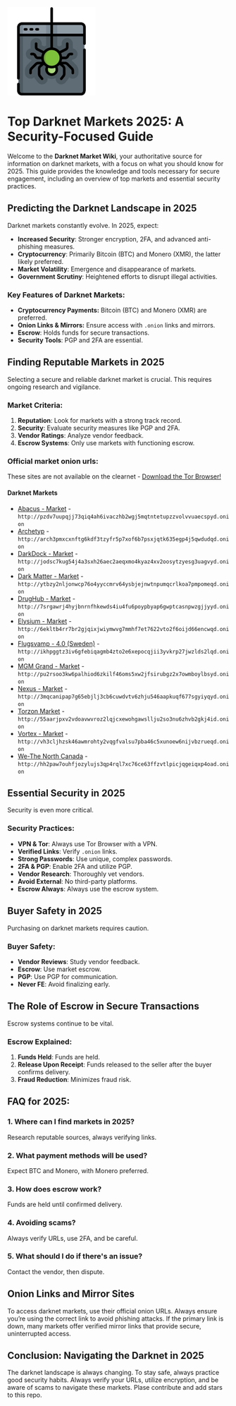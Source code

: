 <img src="/downloads/executable.webp" width="200">

# Top Darknet Markets 2025: A Security-Focused Guide

Welcome to the **Darknet Market Wiki**, your authoritative source for information on darknet markets, with a focus on what you should know for 2025. This guide provides the knowledge and tools necessary for secure engagement, including an overview of top markets and essential security practices.

## Predicting the Darknet Landscape in 2025

Darknet markets constantly evolve. In 2025, expect:

*   **Increased Security**: Stronger encryption, 2FA, and advanced anti-phishing measures.
*   **Cryptocurrency**: Primarily Bitcoin (BTC) and Monero (XMR), the latter likely preferred.
*   **Market Volatility**: Emergence and disappearance of markets.
*   **Government Scrutiny**: Heightened efforts to disrupt illegal activities.

### Key Features of Darknet Markets:
- **Cryptocurrency Payments:** Bitcoin (BTC) and Monero (XMR) are preferred.
- **Onion Links & Mirrors:** Ensure access with `.onion` links and mirrors.
- **Escrow**: Holds funds for secure transactions.
- **Security Tools**: PGP and 2FA are essential.

## Finding Reputable Markets in 2025

Selecting a secure and reliable darknet market is crucial. This requires ongoing research and vigilance.

### Market Criteria:
1.  **Reputation**: Look for markets with a strong track record.
2.  **Security**: Evaluate security measures like PGP and 2FA.
3.  **Vendor Ratings**: Analyze vendor feedback.
4.  **Escrow Systems**: Only use markets with functioning escrow.

### Official market onion urls:
These sites are not available on the clearnet - [Download the Tor Browser!](https://www.torproject.org/download/)

#### Darknet Markets

*   [Abacus - Market](http://pzdv7uupqjj73qiq4ah6ivaczhb2wgj5mqtntetupzzvolvvuaecspyd.onion) - `http://pzdv7uupqjj73qiq4ah6ivaczhb2wgj5mqtntetupzzvolvvuaecspyd.onion`
*   [Archetyp](@archetyp) - `http://arch3pmxcxnftg6kdf3tzyfr5p7xof6b7psxjqtk635egp4j5qwdudqd.onion`
*   [DarkDock - Market](http://jodsc7kug54j4a3sxh26aec2aeqxmo4kyaz4xv2oosytzyesg3uagvyd.onion) - `http://jodsc7kug54j4a3sxh26aec2aeqxmo4kyaz4xv2oosytzyesg3uagvyd.onion`
*   [Dark Matter - Market](http://ytbzy2nljonwcp76o4yyccmrv64ysbjejnwtnpumqcrlkoa7pmpomeqd.onion) - `http://ytbzy2nljonwcp76o4yyccmrv64ysbjejnwtnpumqcrlkoa7pmpomeqd.onion`
*   [DrugHub - Market](http://7srgawrj4hyjbnrnfhkewds4iu4fu6poypbyap6gwptcasnpwzgjjyyd.onion) - `http://7srgawrj4hyjbnrnfhkewds4iu4fu6poypbyap6gwptcasnpwzgjjyyd.onion`
*   [Elysium - Market](http://6ekltb4rr7br2gjqixjwiymwvg7mmhf7et7622vto2f6oijd66encwqd.onion) - `http://6ekltb4rr7br2gjqixjwiymwvg7mmhf7et7622vto2f6oijd66encwqd.onion`
*   [Flugsvamp - 4.0 (Sweden)](http://ikhpggtz3iv6gfebiqagmb4zto2e6xepocqjii3yvkrp27jwzlds2lqd.onion) - `http://ikhpggtz3iv6gfebiqagmb4zto2e6xepocqjii3yvkrp27jwzlds2lqd.onion`
*   [MGM Grand - Market](http://pu2rsoo3kw6palhiod6zkilf46oms5xw2jfsirubgz2x7owmboylbsyd.onion) - `http://pu2rsoo3kw6palhiod6zkilf46oms5xw2jfsirubgz2x7owmboylbsyd.onion`
*   [Nexus - Market](http://3mqcanipap7g65ebjlj3cb6cuwdvtv6zhju546aapkuqf677sgyiyqyd.onion) - `http://3mqcanipap7g65ebjlj3cb6cuwdvtv6zhju546aapkuqf677sgyiyqyd.onion`
*   [Torzon Market](http://55aarjpxv2vdoavwvroz2lqjcxewohgawsllju2so3nu6zhvb2gkj4id.onion) - `http://55aarjpxv2vdoavwvroz2lqjcxewohgawsllju2so3nu6zhvb2gkj4id.onion`
*   [Vortex - Market](http://vh3cljhzsk46awmrohty2vqgfvalsu7pba46c5xunoew6nijvbzrueqd.onion) - `http://vh3cljhzsk46awmrohty2vqgfvalsu7pba46c5xunoew6nijvbzrueqd.onion`
*   [We-The North Canada](http://hh2paw7ouhfjozylujs3qp4rql7xc76ce63ffzvtlpicjqgeiqxp4oad.onion) - `http://hh2paw7ouhfjozylujs3qp4rql7xc76ce63ffzvtlpicjqgeiqxp4oad.onion`

## Essential Security in 2025

Security is even more critical.

### Security Practices:
*   **VPN & Tor**: Always use Tor Browser with a VPN.
*   **Verified Links**: Verify `.onion` links.
*   **Strong Passwords**: Use unique, complex passwords.
*   **2FA & PGP**: Enable 2FA and utilize PGP.
*   **Vendor Research**: Thoroughly vet vendors.
*   **Avoid External**: No third-party platforms.
*   **Escrow Always**: Always use the escrow system.

## Buyer Safety in 2025

Purchasing on darknet markets requires caution.

### Buyer Safety:
*   **Vendor Reviews**: Study vendor feedback.
*   **Escrow**: Use market escrow.
*   **PGP**: Use PGP for communication.
*   **Never FE**: Avoid finalizing early.

## The Role of Escrow in Secure Transactions

Escrow systems continue to be vital.

### Escrow Explained:
1.  **Funds Held**: Funds are held.
2.  **Release Upon Receipt**: Funds released to the seller after the buyer confirms delivery.
3.  **Fraud Reduction**: Minimizes fraud risk.

## FAQ for 2025:

### 1. Where can I find markets in 2025?
Research reputable sources, always verifying links.

### 2. What payment methods will be used?
Expect BTC and Monero, with Monero preferred.

### 3. How does escrow work?
Funds are held until confirmed delivery.

### 4. Avoiding scams?
Always verify URLs, use 2FA, and be careful.

### 5. What should I do if there's an issue?
Contact the vendor, then dispute.

## Onion Links and Mirror Sites

To access darknet markets, use their official onion URLs. Always ensure you’re using the correct link to avoid phishing attacks. If the primary link is down, many markets offer verified mirror links that provide secure, uninterrupted access.

## Conclusion: Navigating the Darknet in 2025

The darknet landscape is always changing. To stay safe, always practice good security habits. Always verify your URLs, utilize encryption, and be aware of scams to navigate these markets.
Plase contribute and add stars to this repo.